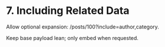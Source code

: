 # 7. Including Related Data

Allow optional expansion: /posts/100?include=author,category.

Keep base payload lean; only embed when requested.
